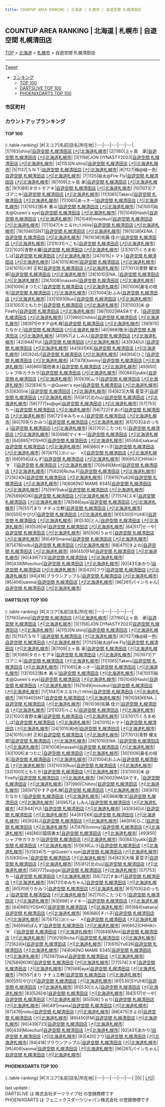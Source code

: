 ```yaml
---
title: COUNTUP AREA RANKING | 北海道 | 札幌市 | 自遊空間 札幌清田店
---
```

## COUNTUP AREA RANKING | 北海道 | 札幌市 | 自遊空間 札幌清田店

[TOP](/darts/rank/) > [北海道](/darts/rank/北海道/) > [札幌市](/darts/rank/北海道/札幌市/) > 自遊空間 札幌清田店

___

<a href="https://twitter.com/share?ref_src=twsrc%5Etfw" data-text="COUNTUP AREA RANKING | 北海道札幌市自遊空間 札幌清田店" class="twitter-share-button" data-hashtags="DARTSLIVE,PHOENIXDARTS,darts,ダーツ" data-show-count="false">Tweet</a>

* [ランキング](#カウントアップランキング)
    * [TOP 100](#top-100)
    * [DARTSLIVE TOP 100](#dartslive-top-100)
    * [PHOENIXDARTS TOP 100](#phoenixdarts-top-100)

### 市区町村

<ul>

</ul>

### カウントアップランキング

#### TOP 100



{:.table-ranking}
|#|スコア|名前|店名|所在地|
|---|---|---|---|---|
|1|1163|<span class="rank-name-dl">shinji</span>|<a href="/darts/rank/shops/4f6c1ddf5996f5df25d56fb0e5c39bac.html">自遊空間 札幌清田店</a> <a href="https://search.dartslive.com/jp/shop/4f6c1ddf5996f5df25d56fb0e5c39bac">[↗]</a>|<a href="/darts/rank/北海道/札幌市">北海道札幌市</a>|
|2|1160|<span class="rank-name-dl">上ヶ島　承</span>|<a href="/darts/rank/shops/4f6c1ddf5996f5df25d56fb0e5c39bac.html">自遊空間 札幌清田店</a> <a href="https://search.dartslive.com/jp/shop/4f6c1ddf5996f5df25d56fb0e5c39bac">[↗]</a>|<a href="/darts/rank/北海道/札幌市">北海道札幌市</a>|
|3|1156|<span class="rank-name-dl">JON DYNASTY2023</span>|<a href="/darts/rank/shops/4f6c1ddf5996f5df25d56fb0e5c39bac.html">自遊空間 札幌清田店</a> <a href="https://search.dartslive.com/jp/shop/4f6c1ddf5996f5df25d56fb0e5c39bac">[↗]</a>|<a href="/darts/rank/北海道/札幌市">北海道札幌市</a>|
|4|1153|<span class="rank-name-dl">N.shinji</span>|<a href="/darts/rank/shops/4f6c1ddf5996f5df25d56fb0e5c39bac.html">自遊空間 札幌清田店</a> <a href="https://search.dartslive.com/jp/shop/4f6c1ddf5996f5df25d56fb0e5c39bac">[↗]</a>|<a href="/darts/rank/北海道/札幌市">北海道札幌市</a>|
|5|1137|<span class="rank-name-dl">ＳＮＴ</span>|<a href="/darts/rank/shops/4f6c1ddf5996f5df25d56fb0e5c39bac.html">自遊空間 札幌清田店</a> <a href="https://search.dartslive.com/jp/shop/4f6c1ddf5996f5df25d56fb0e5c39bac">[↗]</a>|<a href="/darts/rank/北海道/札幌市">北海道札幌市</a>|
|6|1127|<span class="rank-name-dl">梅@緑一色</span>|<a href="/darts/rank/shops/4f6c1ddf5996f5df25d56fb0e5c39bac.html">自遊空間 札幌清田店</a> <a href="https://search.dartslive.com/jp/shop/4f6c1ddf5996f5df25d56fb0e5c39bac">[↗]</a>|<a href="/darts/rank/北海道/札幌市">北海道札幌市</a>|
|7|1125|<span class="rank-name-dl">裕太@Fire Fly</span>|<a href="/darts/rank/shops/4f6c1ddf5996f5df25d56fb0e5c39bac.html">自遊空間 札幌清田店</a> <a href="https://search.dartslive.com/jp/shop/4f6c1ddf5996f5df25d56fb0e5c39bac">[↗]</a>|<a href="/darts/rank/北海道/札幌市">北海道札幌市</a>|
|8|1109|<span class="rank-name-dl">上ヶ島 承</span>|<a href="/darts/rank/shops/4f6c1ddf5996f5df25d56fb0e5c39bac.html">自遊空間 札幌清田店</a> <a href="https://search.dartslive.com/jp/shop/4f6c1ddf5996f5df25d56fb0e5c39bac">[↗]</a>|<a href="/darts/rank/北海道/札幌市">北海道札幌市</a>|
|9|1089|<span class="rank-name-dl">タガトモアキ</span>|<a href="/darts/rank/shops/4f6c1ddf5996f5df25d56fb0e5c39bac.html">自遊空間 札幌清田店</a> <a href="https://search.dartslive.com/jp/shop/4f6c1ddf5996f5df25d56fb0e5c39bac">[↗]</a>|<a href="/darts/rank/北海道/札幌市">北海道札幌市</a>|
|10|1073|<span class="rank-name-dl">アゴアニキ</span>|<a href="/darts/rank/shops/4f6c1ddf5996f5df25d56fb0e5c39bac.html">自遊空間 札幌清田店</a> <a href="https://search.dartslive.com/jp/shop/4f6c1ddf5996f5df25d56fb0e5c39bac">[↗]</a>|<a href="/darts/rank/北海道/札幌市">北海道札幌市</a>|
|11|1065|<span class="rank-name-dl">Takeru</span>|<a href="/darts/rank/shops/4f6c1ddf5996f5df25d56fb0e5c39bac.html">自遊空間 札幌清田店</a> <a href="https://search.dartslive.com/jp/shop/4f6c1ddf5996f5df25d56fb0e5c39bac">[↗]</a>|<a href="/darts/rank/北海道/札幌市">北海道札幌市</a>|
|11|1065|<span class="rank-name-dl">あっきー</span>|<a href="/darts/rank/shops/4f6c1ddf5996f5df25d56fb0e5c39bac.html">自遊空間 札幌清田店</a> <a href="https://search.dartslive.com/jp/shop/4f6c1ddf5996f5df25d56fb0e5c39bac">[↗]</a>|<a href="/darts/rank/北海道/札幌市">北海道札幌市</a>|
|13|1052|<span class="rank-name-dl">鈴木 勇斗</span>|<a href="/darts/rank/shops/4f6c1ddf5996f5df25d56fb0e5c39bac.html">自遊空間 札幌清田店</a> <a href="https://search.dartslive.com/jp/shop/4f6c1ddf5996f5df25d56fb0e5c39bac">[↗]</a>|<a href="/darts/rank/北海道/札幌市">北海道札幌市</a>|
|14|1051|<span class="rank-name-dl">裕太@Queen&#x27;s eye</span>|<a href="/darts/rank/shops/4f6c1ddf5996f5df25d56fb0e5c39bac.html">自遊空間 札幌清田店</a> <a href="https://search.dartslive.com/jp/shop/4f6c1ddf5996f5df25d56fb0e5c39bac">[↗]</a>|<a href="/darts/rank/北海道/札幌市">北海道札幌市</a>|
|15|1049|<span class="rank-name-dl">Hashi</span>|<a href="/darts/rank/shops/4f6c1ddf5996f5df25d56fb0e5c39bac.html">自遊空間 札幌清田店</a> <a href="https://search.dartslive.com/jp/shop/4f6c1ddf5996f5df25d56fb0e5c39bac">[↗]</a>|<a href="/darts/rank/北海道/札幌市">北海道札幌市</a>|
|15|1049|<span class="rank-name-dl">mosokuri</span>|<a href="/darts/rank/shops/4f6c1ddf5996f5df25d56fb0e5c39bac.html">自遊空間 札幌清田店</a> <a href="https://search.dartslive.com/jp/shop/4f6c1ddf5996f5df25d56fb0e5c39bac">[↗]</a>|<a href="/darts/rank/北海道/札幌市">北海道札幌市</a>|
|17|1047|<span class="rank-name-dl">キエるﾏｷｭｳ.HiVe</span>|<a href="/darts/rank/shops/4f6c1ddf5996f5df25d56fb0e5c39bac.html">自遊空間 札幌清田店</a> <a href="https://search.dartslive.com/jp/shop/4f6c1ddf5996f5df25d56fb0e5c39bac">[↗]</a>|<a href="/darts/rank/北海道/札幌市">北海道札幌市</a>|
|18|1040|<span class="rank-name-dl">SNT</span>|<a href="/darts/rank/shops/4f6c1ddf5996f5df25d56fb0e5c39bac.html">自遊空間 札幌清田店</a> <a href="https://search.dartslive.com/jp/shop/4f6c1ddf5996f5df25d56fb0e5c39bac">[↗]</a>|<a href="/darts/rank/北海道/札幌市">北海道札幌市</a>|
|19|1038|<span class="rank-name-dl">KENA..</span>|<a href="/darts/rank/shops/4f6c1ddf5996f5df25d56fb0e5c39bac.html">自遊空間 札幌清田店</a> <a href="https://search.dartslive.com/jp/shop/4f6c1ddf5996f5df25d56fb0e5c39bac">[↗]</a>|<a href="/darts/rank/北海道/札幌市">北海道札幌市</a>|
|19|1038|<span class="rank-name-dl">佐藤 佳介</span>|<a href="/darts/rank/shops/4f6c1ddf5996f5df25d56fb0e5c39bac.html">自遊空間 札幌清田店</a> <a href="https://search.dartslive.com/jp/shop/4f6c1ddf5996f5df25d56fb0e5c39bac">[↗]</a>|<a href="/darts/rank/北海道/札幌市">北海道札幌市</a>|
|21|1031|<span class="rank-name-dl">べこも</span>|<a href="/darts/rank/shops/4f6c1ddf5996f5df25d56fb0e5c39bac.html">自遊空間 札幌清田店</a> <a href="https://search.dartslive.com/jp/shop/4f6c1ddf5996f5df25d56fb0e5c39bac">[↗]</a>|<a href="/darts/rank/北海道/札幌市">北海道札幌市</a>|
|22|1020|<span class="rank-name-dl">青野太羅</span>|<a href="/darts/rank/shops/4f6c1ddf5996f5df25d56fb0e5c39bac.html">自遊空間 札幌清田店</a> <a href="https://search.dartslive.com/jp/shop/4f6c1ddf5996f5df25d56fb0e5c39bac">[↗]</a>|<a href="/darts/rank/北海道/札幌市">北海道札幌市</a>|
|23|1017|<span class="rank-name-dl">くろまめしば</span>|<a href="/darts/rank/shops/4f6c1ddf5996f5df25d56fb0e5c39bac.html">自遊空間 札幌清田店</a> <a href="https://search.dartslive.com/jp/shop/4f6c1ddf5996f5df25d56fb0e5c39bac">[↗]</a>|<a href="/darts/rank/北海道/札幌市">北海道札幌市</a>|
|24|1015|<span class="rank-name-dl">トマト</span>|<a href="/darts/rank/shops/4f6c1ddf5996f5df25d56fb0e5c39bac.html">自遊空間 札幌清田店</a> <a href="https://search.dartslive.com/jp/shop/4f6c1ddf5996f5df25d56fb0e5c39bac">[↗]</a>|<a href="/darts/rank/北海道/札幌市">北海道札幌市</a>|
|24|1015|<span class="rank-name-dl">和也</span>|<a href="/darts/rank/shops/4f6c1ddf5996f5df25d56fb0e5c39bac.html">自遊空間 札幌清田店</a> <a href="https://search.dartslive.com/jp/shop/4f6c1ddf5996f5df25d56fb0e5c39bac">[↗]</a>|<a href="/darts/rank/北海道/札幌市">北海道札幌市</a>|
|24|1015|<span class="rank-name-dl">川村 正和</span>|<a href="/darts/rank/shops/4f6c1ddf5996f5df25d56fb0e5c39bac.html">自遊空間 札幌清田店</a> <a href="https://search.dartslive.com/jp/shop/4f6c1ddf5996f5df25d56fb0e5c39bac">[↗]</a>|<a href="/darts/rank/北海道/札幌市">北海道札幌市</a>|
|27|1013|<span class="rank-name-dl">青野 耀太郎</span>|<a href="/darts/rank/shops/4f6c1ddf5996f5df25d56fb0e5c39bac.html">自遊空間 札幌清田店</a> <a href="https://search.dartslive.com/jp/shop/4f6c1ddf5996f5df25d56fb0e5c39bac">[↗]</a>|<a href="/darts/rank/北海道/札幌市">北海道札幌市</a>|
|28|1010|<span class="rank-name-dl">ENA..</span>|<a href="/darts/rank/shops/4f6c1ddf5996f5df25d56fb0e5c39bac.html">自遊空間 札幌清田店</a> <a href="https://search.dartslive.com/jp/shop/4f6c1ddf5996f5df25d56fb0e5c39bac">[↗]</a>|<a href="/darts/rank/北海道/札幌市">北海道札幌市</a>|
|29|1008|<span class="rank-name-dl">masashi</span>|<a href="/darts/rank/shops/4f6c1ddf5996f5df25d56fb0e5c39bac.html">自遊空間 札幌清田店</a> <a href="https://search.dartslive.com/jp/shop/4f6c1ddf5996f5df25d56fb0e5c39bac">[↗]</a>|<a href="/darts/rank/北海道/札幌市">北海道札幌市</a>|
|30|1006|<span class="rank-name-dl">まつたに</span>|<a href="/darts/rank/shops/4f6c1ddf5996f5df25d56fb0e5c39bac.html">自遊空間 札幌清田店</a> <a href="https://search.dartslive.com/jp/shop/4f6c1ddf5996f5df25d56fb0e5c39bac">[↗]</a>|<a href="/darts/rank/北海道/札幌市">北海道札幌市</a>|
|30|1006|<span class="rank-name-dl">鼻毛の枝毛</span>|<a href="/darts/rank/shops/4f6c1ddf5996f5df25d56fb0e5c39bac.html">自遊空間 札幌清田店</a> <a href="https://search.dartslive.com/jp/shop/4f6c1ddf5996f5df25d56fb0e5c39bac">[↗]</a>|<a href="/darts/rank/北海道/札幌市">北海道札幌市</a>|
|32|1004|<span class="rank-name-dl">おふみ</span>|<a href="/darts/rank/shops/4f6c1ddf5996f5df25d56fb0e5c39bac.html">自遊空間 札幌清田店</a> <a href="https://search.dartslive.com/jp/shop/4f6c1ddf5996f5df25d56fb0e5c39bac">[↗]</a>|<a href="/darts/rank/北海道/札幌市">北海道札幌市</a>|
|33|1003|<span class="rank-name-dl">Rusi</span>|<a href="/darts/rank/shops/4f6c1ddf5996f5df25d56fb0e5c39bac.html">自遊空間 札幌清田店</a> <a href="https://search.dartslive.com/jp/shop/4f6c1ddf5996f5df25d56fb0e5c39bac">[↗]</a>|<a href="/darts/rank/北海道/札幌市">北海道札幌市</a>|
|33|1003|<span class="rank-name-dl">ともたか</span>|<a href="/darts/rank/shops/4f6c1ddf5996f5df25d56fb0e5c39bac.html">自遊空間 札幌清田店</a> <a href="https://search.dartslive.com/jp/shop/4f6c1ddf5996f5df25d56fb0e5c39bac">[↗]</a>|<a href="/darts/rank/北海道/札幌市">北海道札幌市</a>|
|33|1003|<span class="rank-name-dl">米 @ Firefly</span>|<a href="/darts/rank/shops/4f6c1ddf5996f5df25d56fb0e5c39bac.html">自遊空間 札幌清田店</a> <a href="https://search.dartslive.com/jp/shop/4f6c1ddf5996f5df25d56fb0e5c39bac">[↗]</a>|<a href="/darts/rank/北海道/札幌市">北海道札幌市</a>|
|36|1002|<span class="rank-name-dl">MASAです。</span>|<a href="/darts/rank/shops/4f6c1ddf5996f5df25d56fb0e5c39bac.html">自遊空間 札幌清田店</a> <a href="https://search.dartslive.com/jp/shop/4f6c1ddf5996f5df25d56fb0e5c39bac">[↗]</a>|<a href="/darts/rank/北海道/札幌市">北海道札幌市</a>|
|37|990|<span class="rank-name-dl">Chihiro</span>|<a href="/darts/rank/shops/4f6c1ddf5996f5df25d56fb0e5c39bac.html">自遊空間 札幌清田店</a> <a href="https://search.dartslive.com/jp/shop/4f6c1ddf5996f5df25d56fb0e5c39bac">[↗]</a>|<a href="/darts/rank/北海道/札幌市">北海道札幌市</a>|
|38|971|<span class="rank-name-dl">やすＰ@札幌</span>|<a href="/darts/rank/shops/4f6c1ddf5996f5df25d56fb0e5c39bac.html">自遊空間 札幌清田店</a> <a href="https://search.dartslive.com/jp/shop/4f6c1ddf5996f5df25d56fb0e5c39bac">[↗]</a>|<a href="/darts/rank/北海道/札幌市">北海道札幌市</a>|
|39|970|<span class="rank-name-dl">たなかと</span>|<a href="/darts/rank/shops/4f6c1ddf5996f5df25d56fb0e5c39bac.html">自遊空間 札幌清田店</a> <a href="https://search.dartslive.com/jp/shop/4f6c1ddf5996f5df25d56fb0e5c39bac">[↗]</a>|<a href="/darts/rank/北海道/札幌市">北海道札幌市</a>|
|40|968|<span class="rank-name-dl">敬汰</span>|<a href="/darts/rank/shops/4f6c1ddf5996f5df25d56fb0e5c39bac.html">自遊空間 札幌清田店</a> <a href="https://search.dartslive.com/jp/shop/4f6c1ddf5996f5df25d56fb0e5c39bac">[↗]</a>|<a href="/darts/rank/北海道/札幌市">北海道札幌市</a>|
|41|957|<span class="rank-name-dl">よしみん</span>|<a href="/darts/rank/shops/4f6c1ddf5996f5df25d56fb0e5c39bac.html">自遊空間 札幌清田店</a> <a href="https://search.dartslive.com/jp/shop/4f6c1ddf5996f5df25d56fb0e5c39bac">[↗]</a>|<a href="/darts/rank/北海道/札幌市">北海道札幌市</a>|
|42|944|<span class="rank-name-dl">YUI.</span>|<a href="/darts/rank/shops/4f6c1ddf5996f5df25d56fb0e5c39bac.html">自遊空間 札幌清田店</a> <a href="https://search.dartslive.com/jp/shop/4f6c1ddf5996f5df25d56fb0e5c39bac">[↗]</a>|<a href="/darts/rank/北海道/札幌市">北海道札幌市</a>|
|43|934|<span class="rank-name-dl">UI.</span>|<a href="/darts/rank/shops/4f6c1ddf5996f5df25d56fb0e5c39bac.html">自遊空間 札幌清田店</a> <a href="https://search.dartslive.com/jp/shop/4f6c1ddf5996f5df25d56fb0e5c39bac">[↗]</a>|<a href="/darts/rank/北海道/札幌市">北海道札幌市</a>|
|44|931|<span class="rank-name-dl">KK</span>|<a href="/darts/rank/shops/4f6c1ddf5996f5df25d56fb0e5c39bac.html">自遊空間 札幌清田店</a> <a href="https://search.dartslive.com/jp/shop/4f6c1ddf5996f5df25d56fb0e5c39bac">[↗]</a>|<a href="/darts/rank/北海道/札幌市">北海道札幌市</a>|
|45|924|<span class="rank-name-dl">J</span>|<a href="/darts/rank/shops/4f6c1ddf5996f5df25d56fb0e5c39bac.html">自遊空間 札幌清田店</a> <a href="https://search.dartslive.com/jp/shop/4f6c1ddf5996f5df25d56fb0e5c39bac">[↗]</a>|<a href="/darts/rank/北海道/札幌市">北海道札幌市</a>|
|46|914|<span class="rank-name-dl">ひこ</span>|<a href="/darts/rank/shops/4f6c1ddf5996f5df25d56fb0e5c39bac.html">自遊空間 札幌清田店</a> <a href="https://search.dartslive.com/jp/shop/4f6c1ddf5996f5df25d56fb0e5c39bac">[↗]</a>|<a href="/darts/rank/北海道/札幌市">北海道札幌市</a>|
|47|878|<span class="rank-name-dl">tommy</span>|<a href="/darts/rank/shops/4f6c1ddf5996f5df25d56fb0e5c39bac.html">自遊空間 札幌清田店</a> <a href="https://search.dartslive.com/jp/shop/4f6c1ddf5996f5df25d56fb0e5c39bac">[↗]</a>|<a href="/darts/rank/北海道/札幌市">北海道札幌市</a>|
|48|860|<span class="rank-name-dl">猿田勇太</span>|<a href="/darts/rank/shops/4f6c1ddf5996f5df25d56fb0e5c39bac.html">自遊空間 札幌清田店</a> <a href="https://search.dartslive.com/jp/shop/4f6c1ddf5996f5df25d56fb0e5c39bac">[↗]</a>|<a href="/darts/rank/北海道/札幌市">北海道札幌市</a>|
|49|850|<span class="rank-name-dl">シャブ中カラカラ</span>|<a href="/darts/rank/shops/4f6c1ddf5996f5df25d56fb0e5c39bac.html">自遊空間 札幌清田店</a> <a href="https://search.dartslive.com/jp/shop/4f6c1ddf5996f5df25d56fb0e5c39bac">[↗]</a>|<a href="/darts/rank/北海道/札幌市">北海道札幌市</a>|
|50|843|<span class="rank-name-dl">yukki</span>|<a href="/darts/rank/shops/4f6c1ddf5996f5df25d56fb0e5c39bac.html">自遊空間 札幌清田店</a> <a href="https://search.dartslive.com/jp/shop/4f6c1ddf5996f5df25d56fb0e5c39bac">[↗]</a>|<a href="/darts/rank/北海道/札幌市">北海道札幌市</a>|
|51|839|<span class="rank-name-dl">ムラ</span>|<a href="/darts/rank/shops/4f6c1ddf5996f5df25d56fb0e5c39bac.html">自遊空間 札幌清田店</a> <a href="https://search.dartslive.com/jp/shop/4f6c1ddf5996f5df25d56fb0e5c39bac">[↗]</a>|<a href="/darts/rank/北海道/札幌市">北海道札幌市</a>|
|52|834|<span class="rank-name-dl">ちー@Queen&#x27;s eye</span>|<a href="/darts/rank/shops/4f6c1ddf5996f5df25d56fb0e5c39bac.html">自遊空間 札幌清田店</a> <a href="https://search.dartslive.com/jp/shop/4f6c1ddf5996f5df25d56fb0e5c39bac">[↗]</a>|<a href="/darts/rank/北海道/札幌市">北海道札幌市</a>|
|53|830|<span class="rank-name-dl">rie.</span>|<a href="/darts/rank/shops/4f6c1ddf5996f5df25d56fb0e5c39bac.html">自遊空間 札幌清田店</a> <a href="https://search.dartslive.com/jp/shop/4f6c1ddf5996f5df25d56fb0e5c39bac">[↗]</a>|<a href="/darts/rank/北海道/札幌市">北海道札幌市</a>|
|54|823|<span class="rank-name-dl">大場 夏菜子</span>|<a href="/darts/rank/shops/4f6c1ddf5996f5df25d56fb0e5c39bac.html">自遊空間 札幌清田店</a> <a href="https://search.dartslive.com/jp/shop/4f6c1ddf5996f5df25d56fb0e5c39bac">[↗]</a>|<a href="/darts/rank/北海道/札幌市">北海道札幌市</a>|
|55|812|<span class="rank-name-dl">北の山</span>|<a href="/darts/rank/shops/4f6c1ddf5996f5df25d56fb0e5c39bac.html">自遊空間 札幌清田店</a> <a href="https://search.dartslive.com/jp/shop/4f6c1ddf5996f5df25d56fb0e5c39bac">[↗]</a>|<a href="/darts/rank/北海道/札幌市">北海道札幌市</a>|
|56|777|<span class="rank-name-dl">su@ge</span>|<a href="/darts/rank/shops/4f6c1ddf5996f5df25d56fb0e5c39bac.html">自遊空間 札幌清田店</a> <a href="https://search.dartslive.com/jp/shop/4f6c1ddf5996f5df25d56fb0e5c39bac">[↗]</a>|<a href="/darts/rank/北海道/札幌市">北海道札幌市</a>|
|57|753|<span class="rank-name-dl">ちー</span>|<a href="/darts/rank/shops/4f6c1ddf5996f5df25d56fb0e5c39bac.html">自遊空間 札幌清田店</a> <a href="https://search.dartslive.com/jp/shop/4f6c1ddf5996f5df25d56fb0e5c39bac">[↗]</a>|<a href="/darts/rank/北海道/札幌市">北海道札幌市</a>|
|58|722|<span class="rank-name-dl">すあげ</span>|<a href="/darts/rank/shops/4f6c1ddf5996f5df25d56fb0e5c39bac.html">自遊空間 札幌清田店</a> <a href="https://search.dartslive.com/jp/shop/4f6c1ddf5996f5df25d56fb0e5c39bac">[↗]</a>|<a href="/darts/rank/北海道/札幌市">北海道札幌市</a>|
|59|721|<span class="rank-name-dl">ゆみちゃん</span>|<a href="/darts/rank/shops/4f6c1ddf5996f5df25d56fb0e5c39bac.html">自遊空間 札幌清田店</a> <a href="https://search.dartslive.com/jp/shop/4f6c1ddf5996f5df25d56fb0e5c39bac">[↗]</a>|<a href="/darts/rank/北海道/札幌市">北海道札幌市</a>|
|60|709|<span class="rank-name-dl">りかみつ</span>|<a href="/darts/rank/shops/4f6c1ddf5996f5df25d56fb0e5c39bac.html">自遊空間 札幌清田店</a> <a href="https://search.dartslive.com/jp/shop/4f6c1ddf5996f5df25d56fb0e5c39bac">[↗]</a>|<a href="/darts/rank/北海道/札幌市">北海道札幌市</a>|
|61|703|<span class="rank-name-dl">ほのっちょ</span>|<a href="/darts/rank/shops/4f6c1ddf5996f5df25d56fb0e5c39bac.html">自遊空間 札幌清田店</a> <a href="https://search.dartslive.com/jp/shop/4f6c1ddf5996f5df25d56fb0e5c39bac">[↗]</a>|<a href="/darts/rank/北海道/札幌市">北海道札幌市</a>|
|62|702|<span class="rank-name-dl">こたつむり</span>|<a href="/darts/rank/shops/4f6c1ddf5996f5df25d56fb0e5c39bac.html">自遊空間 札幌清田店</a> <a href="https://search.dartslive.com/jp/shop/4f6c1ddf5996f5df25d56fb0e5c39bac">[↗]</a>|<a href="/darts/rank/北海道/札幌市">北海道札幌市</a>|
|63|698|<span class="rank-name-dl">マイキー</span>|<a href="/darts/rank/shops/4f6c1ddf5996f5df25d56fb0e5c39bac.html">自遊空間 札幌清田店</a> <a href="https://search.dartslive.com/jp/shop/4f6c1ddf5996f5df25d56fb0e5c39bac">[↗]</a>|<a href="/darts/rank/北海道/札幌市">北海道札幌市</a>|
|64|685|<span class="rank-name-dl">YOSHIO</span>|<a href="/darts/rank/shops/4f6c1ddf5996f5df25d56fb0e5c39bac.html">自遊空間 札幌清田店</a> <a href="https://search.dartslive.com/jp/shop/4f6c1ddf5996f5df25d56fb0e5c39bac">[↗]</a>|<a href="/darts/rank/北海道/札幌市">北海道札幌市</a>|
|65|684|<span class="rank-name-dl">sakana</span>|<a href="/darts/rank/shops/4f6c1ddf5996f5df25d56fb0e5c39bac.html">自遊空間 札幌清田店</a> <a href="https://search.dartslive.com/jp/shop/4f6c1ddf5996f5df25d56fb0e5c39bac">[↗]</a>|<a href="/darts/rank/北海道/札幌市">北海道札幌市</a>|
|66|680|<span class="rank-name-dl">チハ子</span>|<a href="/darts/rank/shops/4f6c1ddf5996f5df25d56fb0e5c39bac.html">自遊空間 札幌清田店</a> <a href="https://search.dartslive.com/jp/shop/4f6c1ddf5996f5df25d56fb0e5c39bac">[↗]</a>|<a href="/darts/rank/北海道/札幌市">北海道札幌市</a>|
|67|675|<span class="rank-name-dl">ｺｺﾀﾝ(･ω･｀*)</span>|<a href="/darts/rank/shops/4f6c1ddf5996f5df25d56fb0e5c39bac.html">自遊空間 札幌清田店</a> <a href="https://search.dartslive.com/jp/shop/4f6c1ddf5996f5df25d56fb0e5c39bac">[↗]</a>|<a href="/darts/rank/北海道/札幌市">北海道札幌市</a>|
|68|656|<span class="rank-name-dl">ぽんず</span>|<a href="/darts/rank/shops/4f6c1ddf5996f5df25d56fb0e5c39bac.html">自遊空間 札幌清田店</a> <a href="https://search.dartslive.com/jp/shop/4f6c1ddf5996f5df25d56fb0e5c39bac">[↗]</a>|<a href="/darts/rank/北海道/札幌市">北海道札幌市</a>|
|69|652|<span class="rank-name-dl">CHIHA(=´∀｀)</span>|<a href="/darts/rank/shops/4f6c1ddf5996f5df25d56fb0e5c39bac.html">自遊空間 札幌清田店</a> <a href="https://search.dartslive.com/jp/shop/4f6c1ddf5996f5df25d56fb0e5c39bac">[↗]</a>|<a href="/darts/rank/北海道/札幌市">北海道札幌市</a>|
|70|649|<span class="rank-name-dl">Mint</span>|<a href="/darts/rank/shops/4f6c1ddf5996f5df25d56fb0e5c39bac.html">自遊空間 札幌清田店</a> <a href="https://search.dartslive.com/jp/shop/4f6c1ddf5996f5df25d56fb0e5c39bac">[↗]</a>|<a href="/darts/rank/北海道/札幌市">北海道札幌市</a>|
|71|629|<span class="rank-name-dl">Richa.F</span>|<a href="/darts/rank/shops/4f6c1ddf5996f5df25d56fb0e5c39bac.html">自遊空間 札幌清田店</a> <a href="https://search.dartslive.com/jp/shop/4f6c1ddf5996f5df25d56fb0e5c39bac">[↗]</a>|<a href="/darts/rank/北海道/札幌市">北海道札幌市</a>|
|72|624|<span class="rank-name-dl">k</span>|<a href="/darts/rank/shops/4f6c1ddf5996f5df25d56fb0e5c39bac.html">自遊空間 札幌清田店</a> <a href="https://search.dartslive.com/jp/shop/4f6c1ddf5996f5df25d56fb0e5c39bac">[↗]</a>|<a href="/darts/rank/北海道/札幌市">北海道札幌市</a>|
|73|615|<span class="rank-name-dl">Yu626</span>|<a href="/darts/rank/shops/4f6c1ddf5996f5df25d56fb0e5c39bac.html">自遊空間 札幌清田店</a> <a href="https://search.dartslive.com/jp/shop/4f6c1ddf5996f5df25d56fb0e5c39bac">[↗]</a>|<a href="/darts/rank/北海道/札幌市">北海道札幌市</a>|
|74|606|<span class="rank-name-dl">NO MAME 8345</span>|<a href="/darts/rank/shops/4f6c1ddf5996f5df25d56fb0e5c39bac.html">自遊空間 札幌清田店</a> <a href="https://search.dartslive.com/jp/shop/4f6c1ddf5996f5df25d56fb0e5c39bac">[↗]</a>|<a href="/darts/rank/北海道/札幌市">北海道札幌市</a>|
|75|597|<span class="rank-name-dl">taka</span>|<a href="/darts/rank/shops/4f6c1ddf5996f5df25d56fb0e5c39bac.html">自遊空間 札幌清田店</a> <a href="https://search.dartslive.com/jp/shop/4f6c1ddf5996f5df25d56fb0e5c39bac">[↗]</a>|<a href="/darts/rank/北海道/札幌市">北海道札幌市</a>|
|76|589|<span class="rank-name-dl">KOKI</span>|<a href="/darts/rank/shops/4f6c1ddf5996f5df25d56fb0e5c39bac.html">自遊空間 札幌清田店</a> <a href="https://search.dartslive.com/jp/shop/4f6c1ddf5996f5df25d56fb0e5c39bac">[↗]</a>|<a href="/darts/rank/北海道/札幌市">北海道札幌市</a>|
|77|574|<span class="rank-name-dl">スギ</span>|<a href="/darts/rank/shops/4f6c1ddf5996f5df25d56fb0e5c39bac.html">自遊空間 札幌清田店</a> <a href="https://search.dartslive.com/jp/shop/4f6c1ddf5996f5df25d56fb0e5c39bac">[↗]</a>|<a href="/darts/rank/北海道/札幌市">北海道札幌市</a>|
|78|568|<span class="rank-name-dl">aya</span>|<a href="/darts/rank/shops/4f6c1ddf5996f5df25d56fb0e5c39bac.html">自遊空間 札幌清田店</a> <a href="https://search.dartslive.com/jp/shop/4f6c1ddf5996f5df25d56fb0e5c39bac">[↗]</a>|<a href="/darts/rank/北海道/札幌市">北海道札幌市</a>|
|79|557|<span class="rank-name-dl">まり ナチュ立教</span>|<a href="/darts/rank/shops/4f6c1ddf5996f5df25d56fb0e5c39bac.html">自遊空間 札幌清田店</a> <a href="https://search.dartslive.com/jp/shop/4f6c1ddf5996f5df25d56fb0e5c39bac">[↗]</a>|<a href="/darts/rank/北海道/札幌市">北海道札幌市</a>|
|80|555|<span class="rank-name-dl">やぴぴ</span>|<a href="/darts/rank/shops/4f6c1ddf5996f5df25d56fb0e5c39bac.html">自遊空間 札幌清田店</a> <a href="https://search.dartslive.com/jp/shop/4f6c1ddf5996f5df25d56fb0e5c39bac">[↗]</a>|<a href="/darts/rank/北海道/札幌市">北海道札幌市</a>|
|81|530|<span class="rank-name-dl">SYUHEI</span>|<a href="/darts/rank/shops/4f6c1ddf5996f5df25d56fb0e5c39bac.html">自遊空間 札幌清田店</a> <a href="https://search.dartslive.com/jp/shop/4f6c1ddf5996f5df25d56fb0e5c39bac">[↗]</a>|<a href="/darts/rank/北海道/札幌市">北海道札幌市</a>|
|81|530|<span class="rank-name-dl">とん</span>|<a href="/darts/rank/shops/4f6c1ddf5996f5df25d56fb0e5c39bac.html">自遊空間 札幌清田店</a> <a href="https://search.dartslive.com/jp/shop/4f6c1ddf5996f5df25d56fb0e5c39bac">[↗]</a>|<a href="/darts/rank/北海道/札幌市">北海道札幌市</a>|
|83|526|<span class="rank-name-dl">ゆ</span>|<a href="/darts/rank/shops/4f6c1ddf5996f5df25d56fb0e5c39bac.html">自遊空間 札幌清田店</a> <a href="https://search.dartslive.com/jp/shop/4f6c1ddf5996f5df25d56fb0e5c39bac">[↗]</a>|<a href="/darts/rank/北海道/札幌市">北海道札幌市</a>|
|84|517|<span class="rank-name-dl">せーや</span>|<a href="/darts/rank/shops/4f6c1ddf5996f5df25d56fb0e5c39bac.html">自遊空間 札幌清田店</a> <a href="https://search.dartslive.com/jp/shop/4f6c1ddf5996f5df25d56fb0e5c39bac">[↗]</a>|<a href="/darts/rank/北海道/札幌市">北海道札幌市</a>|
|85|506|<span class="rank-name-dl">うぉり</span>|<a href="/darts/rank/shops/4f6c1ddf5996f5df25d56fb0e5c39bac.html">自遊空間 札幌清田店</a> <a href="https://search.dartslive.com/jp/shop/4f6c1ddf5996f5df25d56fb0e5c39bac">[↗]</a>|<a href="/darts/rank/北海道/札幌市">北海道札幌市</a>|
|86|491|<span class="rank-name-dl">mama</span>|<a href="/darts/rank/shops/4f6c1ddf5996f5df25d56fb0e5c39bac.html">自遊空間 札幌清田店</a> <a href="https://search.dartslive.com/jp/shop/4f6c1ddf5996f5df25d56fb0e5c39bac">[↗]</a>|<a href="/darts/rank/北海道/札幌市">北海道札幌市</a>|
|87|478|<span class="rank-name-dl">nobu</span>|<a href="/darts/rank/shops/4f6c1ddf5996f5df25d56fb0e5c39bac.html">自遊空間 札幌清田店</a> <a href="https://search.dartslive.com/jp/shop/4f6c1ddf5996f5df25d56fb0e5c39bac">[↗]</a>|<a href="/darts/rank/北海道/札幌市">北海道札幌市</a>|
|88|475|<span class="rank-name-dl">きよの</span>|<a href="/darts/rank/shops/4f6c1ddf5996f5df25d56fb0e5c39bac.html">自遊空間 札幌清田店</a> <a href="https://search.dartslive.com/jp/shop/4f6c1ddf5996f5df25d56fb0e5c39bac">[↗]</a>|<a href="/darts/rank/北海道/札幌市">北海道札幌市</a>|
|89|450|<span class="rank-name-dl">FM</span>|<a href="/darts/rank/shops/4f6c1ddf5996f5df25d56fb0e5c39bac.html">自遊空間 札幌清田店</a> <a href="https://search.dartslive.com/jp/shop/4f6c1ddf5996f5df25d56fb0e5c39bac">[↗]</a>|<a href="/darts/rank/北海道/札幌市">北海道札幌市</a>|
|90|439|<span class="rank-name-dl">723</span>|<a href="/darts/rank/shops/4f6c1ddf5996f5df25d56fb0e5c39bac.html">自遊空間 札幌清田店</a> <a href="https://search.dartslive.com/jp/shop/4f6c1ddf5996f5df25d56fb0e5c39bac">[↗]</a>|<a href="/darts/rank/北海道/札幌市">北海道札幌市</a>|
|90|439|<span class="rank-name-dl">Moechun</span>|<a href="/darts/rank/shops/4f6c1ddf5996f5df25d56fb0e5c39bac.html">自遊空間 札幌清田店</a> <a href="https://search.dartslive.com/jp/shop/4f6c1ddf5996f5df25d56fb0e5c39bac">[↗]</a>|<a href="/darts/rank/北海道/札幌市">北海道札幌市</a>|
|92|431|<span class="rank-name-dl">あかり</span>|<a href="/darts/rank/shops/4f6c1ddf5996f5df25d56fb0e5c39bac.html">自遊空間 札幌清田店</a> <a href="https://search.dartslive.com/jp/shop/4f6c1ddf5996f5df25d56fb0e5c39bac">[↗]</a>|<a href="/darts/rank/北海道/札幌市">北海道札幌市</a>|
|93|420|<span class="rank-name-dl">フウ</span>|<a href="/darts/rank/shops/4f6c1ddf5996f5df25d56fb0e5c39bac.html">自遊空間 札幌清田店</a> <a href="https://search.dartslive.com/jp/shop/4f6c1ddf5996f5df25d56fb0e5c39bac">[↗]</a>|<a href="/darts/rank/北海道/札幌市">北海道札幌市</a>|
|94|418|<span class="rank-name-dl">ブラウンアップル</span>|<a href="/darts/rank/shops/4f6c1ddf5996f5df25d56fb0e5c39bac.html">自遊空間 札幌清田店</a> <a href="https://search.dartslive.com/jp/shop/4f6c1ddf5996f5df25d56fb0e5c39bac">[↗]</a>|<a href="/darts/rank/北海道/札幌市">北海道札幌市</a>|
|95|406|<span class="rank-name-dl">sanma</span>|<a href="/darts/rank/shops/4f6c1ddf5996f5df25d56fb0e5c39bac.html">自遊空間 札幌清田店</a> <a href="https://search.dartslive.com/jp/shop/4f6c1ddf5996f5df25d56fb0e5c39bac">[↗]</a>|<a href="/darts/rank/北海道/札幌市">北海道札幌市</a>|
|96|261|<span class="rank-name-dl">パインちゃん</span>|<a href="/darts/rank/shops/4f6c1ddf5996f5df25d56fb0e5c39bac.html">自遊空間 札幌清田店</a> <a href="https://search.dartslive.com/jp/shop/4f6c1ddf5996f5df25d56fb0e5c39bac">[↗]</a>|<a href="/darts/rank/北海道/札幌市">北海道札幌市</a>|


#### DARTSLIVE TOP 100



{:.table-ranking}
|#|スコア|名前|店名|所在地|
|---|---|---|---|---|
|1|1163|<span class="rank-name-dl">shinji</span>|<a href="/darts/rank/shops/4f6c1ddf5996f5df25d56fb0e5c39bac.html">自遊空間 札幌清田店</a> <a href="https://search.dartslive.com/jp/shop/4f6c1ddf5996f5df25d56fb0e5c39bac">[↗]</a>|<a href="/darts/rank/北海道/札幌市">北海道札幌市</a>|
|2|1160|<span class="rank-name-dl">上ヶ島　承</span>|<a href="/darts/rank/shops/4f6c1ddf5996f5df25d56fb0e5c39bac.html">自遊空間 札幌清田店</a> <a href="https://search.dartslive.com/jp/shop/4f6c1ddf5996f5df25d56fb0e5c39bac">[↗]</a>|<a href="/darts/rank/北海道/札幌市">北海道札幌市</a>|
|3|1156|<span class="rank-name-dl">JON DYNASTY2023</span>|<a href="/darts/rank/shops/4f6c1ddf5996f5df25d56fb0e5c39bac.html">自遊空間 札幌清田店</a> <a href="https://search.dartslive.com/jp/shop/4f6c1ddf5996f5df25d56fb0e5c39bac">[↗]</a>|<a href="/darts/rank/北海道/札幌市">北海道札幌市</a>|
|4|1153|<span class="rank-name-dl">N.shinji</span>|<a href="/darts/rank/shops/4f6c1ddf5996f5df25d56fb0e5c39bac.html">自遊空間 札幌清田店</a> <a href="https://search.dartslive.com/jp/shop/4f6c1ddf5996f5df25d56fb0e5c39bac">[↗]</a>|<a href="/darts/rank/北海道/札幌市">北海道札幌市</a>|
|5|1137|<span class="rank-name-dl">ＳＮＴ</span>|<a href="/darts/rank/shops/4f6c1ddf5996f5df25d56fb0e5c39bac.html">自遊空間 札幌清田店</a> <a href="https://search.dartslive.com/jp/shop/4f6c1ddf5996f5df25d56fb0e5c39bac">[↗]</a>|<a href="/darts/rank/北海道/札幌市">北海道札幌市</a>|
|6|1127|<span class="rank-name-dl">梅@緑一色</span>|<a href="/darts/rank/shops/4f6c1ddf5996f5df25d56fb0e5c39bac.html">自遊空間 札幌清田店</a> <a href="https://search.dartslive.com/jp/shop/4f6c1ddf5996f5df25d56fb0e5c39bac">[↗]</a>|<a href="/darts/rank/北海道/札幌市">北海道札幌市</a>|
|7|1125|<span class="rank-name-dl">裕太@Fire Fly</span>|<a href="/darts/rank/shops/4f6c1ddf5996f5df25d56fb0e5c39bac.html">自遊空間 札幌清田店</a> <a href="https://search.dartslive.com/jp/shop/4f6c1ddf5996f5df25d56fb0e5c39bac">[↗]</a>|<a href="/darts/rank/北海道/札幌市">北海道札幌市</a>|
|8|1109|<span class="rank-name-dl">上ヶ島 承</span>|<a href="/darts/rank/shops/4f6c1ddf5996f5df25d56fb0e5c39bac.html">自遊空間 札幌清田店</a> <a href="https://search.dartslive.com/jp/shop/4f6c1ddf5996f5df25d56fb0e5c39bac">[↗]</a>|<a href="/darts/rank/北海道/札幌市">北海道札幌市</a>|
|9|1089|<span class="rank-name-dl">タガトモアキ</span>|<a href="/darts/rank/shops/4f6c1ddf5996f5df25d56fb0e5c39bac.html">自遊空間 札幌清田店</a> <a href="https://search.dartslive.com/jp/shop/4f6c1ddf5996f5df25d56fb0e5c39bac">[↗]</a>|<a href="/darts/rank/北海道/札幌市">北海道札幌市</a>|
|10|1073|<span class="rank-name-dl">アゴアニキ</span>|<a href="/darts/rank/shops/4f6c1ddf5996f5df25d56fb0e5c39bac.html">自遊空間 札幌清田店</a> <a href="https://search.dartslive.com/jp/shop/4f6c1ddf5996f5df25d56fb0e5c39bac">[↗]</a>|<a href="/darts/rank/北海道/札幌市">北海道札幌市</a>|
|11|1065|<span class="rank-name-dl">Takeru</span>|<a href="/darts/rank/shops/4f6c1ddf5996f5df25d56fb0e5c39bac.html">自遊空間 札幌清田店</a> <a href="https://search.dartslive.com/jp/shop/4f6c1ddf5996f5df25d56fb0e5c39bac">[↗]</a>|<a href="/darts/rank/北海道/札幌市">北海道札幌市</a>|
|11|1065|<span class="rank-name-dl">あっきー</span>|<a href="/darts/rank/shops/4f6c1ddf5996f5df25d56fb0e5c39bac.html">自遊空間 札幌清田店</a> <a href="https://search.dartslive.com/jp/shop/4f6c1ddf5996f5df25d56fb0e5c39bac">[↗]</a>|<a href="/darts/rank/北海道/札幌市">北海道札幌市</a>|
|13|1052|<span class="rank-name-dl">鈴木 勇斗</span>|<a href="/darts/rank/shops/4f6c1ddf5996f5df25d56fb0e5c39bac.html">自遊空間 札幌清田店</a> <a href="https://search.dartslive.com/jp/shop/4f6c1ddf5996f5df25d56fb0e5c39bac">[↗]</a>|<a href="/darts/rank/北海道/札幌市">北海道札幌市</a>|
|14|1051|<span class="rank-name-dl">裕太@Queen&#x27;s eye</span>|<a href="/darts/rank/shops/4f6c1ddf5996f5df25d56fb0e5c39bac.html">自遊空間 札幌清田店</a> <a href="https://search.dartslive.com/jp/shop/4f6c1ddf5996f5df25d56fb0e5c39bac">[↗]</a>|<a href="/darts/rank/北海道/札幌市">北海道札幌市</a>|
|15|1049|<span class="rank-name-dl">Hashi</span>|<a href="/darts/rank/shops/4f6c1ddf5996f5df25d56fb0e5c39bac.html">自遊空間 札幌清田店</a> <a href="https://search.dartslive.com/jp/shop/4f6c1ddf5996f5df25d56fb0e5c39bac">[↗]</a>|<a href="/darts/rank/北海道/札幌市">北海道札幌市</a>|
|15|1049|<span class="rank-name-dl">mosokuri</span>|<a href="/darts/rank/shops/4f6c1ddf5996f5df25d56fb0e5c39bac.html">自遊空間 札幌清田店</a> <a href="https://search.dartslive.com/jp/shop/4f6c1ddf5996f5df25d56fb0e5c39bac">[↗]</a>|<a href="/darts/rank/北海道/札幌市">北海道札幌市</a>|
|17|1047|<span class="rank-name-dl">キエるﾏｷｭｳ.HiVe</span>|<a href="/darts/rank/shops/4f6c1ddf5996f5df25d56fb0e5c39bac.html">自遊空間 札幌清田店</a> <a href="https://search.dartslive.com/jp/shop/4f6c1ddf5996f5df25d56fb0e5c39bac">[↗]</a>|<a href="/darts/rank/北海道/札幌市">北海道札幌市</a>|
|18|1040|<span class="rank-name-dl">SNT</span>|<a href="/darts/rank/shops/4f6c1ddf5996f5df25d56fb0e5c39bac.html">自遊空間 札幌清田店</a> <a href="https://search.dartslive.com/jp/shop/4f6c1ddf5996f5df25d56fb0e5c39bac">[↗]</a>|<a href="/darts/rank/北海道/札幌市">北海道札幌市</a>|
|19|1038|<span class="rank-name-dl">KENA..</span>|<a href="/darts/rank/shops/4f6c1ddf5996f5df25d56fb0e5c39bac.html">自遊空間 札幌清田店</a> <a href="https://search.dartslive.com/jp/shop/4f6c1ddf5996f5df25d56fb0e5c39bac">[↗]</a>|<a href="/darts/rank/北海道/札幌市">北海道札幌市</a>|
|19|1038|<span class="rank-name-dl">佐藤 佳介</span>|<a href="/darts/rank/shops/4f6c1ddf5996f5df25d56fb0e5c39bac.html">自遊空間 札幌清田店</a> <a href="https://search.dartslive.com/jp/shop/4f6c1ddf5996f5df25d56fb0e5c39bac">[↗]</a>|<a href="/darts/rank/北海道/札幌市">北海道札幌市</a>|
|21|1031|<span class="rank-name-dl">べこも</span>|<a href="/darts/rank/shops/4f6c1ddf5996f5df25d56fb0e5c39bac.html">自遊空間 札幌清田店</a> <a href="https://search.dartslive.com/jp/shop/4f6c1ddf5996f5df25d56fb0e5c39bac">[↗]</a>|<a href="/darts/rank/北海道/札幌市">北海道札幌市</a>|
|22|1020|<span class="rank-name-dl">青野太羅</span>|<a href="/darts/rank/shops/4f6c1ddf5996f5df25d56fb0e5c39bac.html">自遊空間 札幌清田店</a> <a href="https://search.dartslive.com/jp/shop/4f6c1ddf5996f5df25d56fb0e5c39bac">[↗]</a>|<a href="/darts/rank/北海道/札幌市">北海道札幌市</a>|
|23|1017|<span class="rank-name-dl">くろまめしば</span>|<a href="/darts/rank/shops/4f6c1ddf5996f5df25d56fb0e5c39bac.html">自遊空間 札幌清田店</a> <a href="https://search.dartslive.com/jp/shop/4f6c1ddf5996f5df25d56fb0e5c39bac">[↗]</a>|<a href="/darts/rank/北海道/札幌市">北海道札幌市</a>|
|24|1015|<span class="rank-name-dl">トマト</span>|<a href="/darts/rank/shops/4f6c1ddf5996f5df25d56fb0e5c39bac.html">自遊空間 札幌清田店</a> <a href="https://search.dartslive.com/jp/shop/4f6c1ddf5996f5df25d56fb0e5c39bac">[↗]</a>|<a href="/darts/rank/北海道/札幌市">北海道札幌市</a>|
|24|1015|<span class="rank-name-dl">和也</span>|<a href="/darts/rank/shops/4f6c1ddf5996f5df25d56fb0e5c39bac.html">自遊空間 札幌清田店</a> <a href="https://search.dartslive.com/jp/shop/4f6c1ddf5996f5df25d56fb0e5c39bac">[↗]</a>|<a href="/darts/rank/北海道/札幌市">北海道札幌市</a>|
|24|1015|<span class="rank-name-dl">川村 正和</span>|<a href="/darts/rank/shops/4f6c1ddf5996f5df25d56fb0e5c39bac.html">自遊空間 札幌清田店</a> <a href="https://search.dartslive.com/jp/shop/4f6c1ddf5996f5df25d56fb0e5c39bac">[↗]</a>|<a href="/darts/rank/北海道/札幌市">北海道札幌市</a>|
|27|1013|<span class="rank-name-dl">青野 耀太郎</span>|<a href="/darts/rank/shops/4f6c1ddf5996f5df25d56fb0e5c39bac.html">自遊空間 札幌清田店</a> <a href="https://search.dartslive.com/jp/shop/4f6c1ddf5996f5df25d56fb0e5c39bac">[↗]</a>|<a href="/darts/rank/北海道/札幌市">北海道札幌市</a>|
|28|1010|<span class="rank-name-dl">ENA..</span>|<a href="/darts/rank/shops/4f6c1ddf5996f5df25d56fb0e5c39bac.html">自遊空間 札幌清田店</a> <a href="https://search.dartslive.com/jp/shop/4f6c1ddf5996f5df25d56fb0e5c39bac">[↗]</a>|<a href="/darts/rank/北海道/札幌市">北海道札幌市</a>|
|29|1008|<span class="rank-name-dl">masashi</span>|<a href="/darts/rank/shops/4f6c1ddf5996f5df25d56fb0e5c39bac.html">自遊空間 札幌清田店</a> <a href="https://search.dartslive.com/jp/shop/4f6c1ddf5996f5df25d56fb0e5c39bac">[↗]</a>|<a href="/darts/rank/北海道/札幌市">北海道札幌市</a>|
|30|1006|<span class="rank-name-dl">まつたに</span>|<a href="/darts/rank/shops/4f6c1ddf5996f5df25d56fb0e5c39bac.html">自遊空間 札幌清田店</a> <a href="https://search.dartslive.com/jp/shop/4f6c1ddf5996f5df25d56fb0e5c39bac">[↗]</a>|<a href="/darts/rank/北海道/札幌市">北海道札幌市</a>|
|30|1006|<span class="rank-name-dl">鼻毛の枝毛</span>|<a href="/darts/rank/shops/4f6c1ddf5996f5df25d56fb0e5c39bac.html">自遊空間 札幌清田店</a> <a href="https://search.dartslive.com/jp/shop/4f6c1ddf5996f5df25d56fb0e5c39bac">[↗]</a>|<a href="/darts/rank/北海道/札幌市">北海道札幌市</a>|
|32|1004|<span class="rank-name-dl">おふみ</span>|<a href="/darts/rank/shops/4f6c1ddf5996f5df25d56fb0e5c39bac.html">自遊空間 札幌清田店</a> <a href="https://search.dartslive.com/jp/shop/4f6c1ddf5996f5df25d56fb0e5c39bac">[↗]</a>|<a href="/darts/rank/北海道/札幌市">北海道札幌市</a>|
|33|1003|<span class="rank-name-dl">Rusi</span>|<a href="/darts/rank/shops/4f6c1ddf5996f5df25d56fb0e5c39bac.html">自遊空間 札幌清田店</a> <a href="https://search.dartslive.com/jp/shop/4f6c1ddf5996f5df25d56fb0e5c39bac">[↗]</a>|<a href="/darts/rank/北海道/札幌市">北海道札幌市</a>|
|33|1003|<span class="rank-name-dl">ともたか</span>|<a href="/darts/rank/shops/4f6c1ddf5996f5df25d56fb0e5c39bac.html">自遊空間 札幌清田店</a> <a href="https://search.dartslive.com/jp/shop/4f6c1ddf5996f5df25d56fb0e5c39bac">[↗]</a>|<a href="/darts/rank/北海道/札幌市">北海道札幌市</a>|
|33|1003|<span class="rank-name-dl">米 @ Firefly</span>|<a href="/darts/rank/shops/4f6c1ddf5996f5df25d56fb0e5c39bac.html">自遊空間 札幌清田店</a> <a href="https://search.dartslive.com/jp/shop/4f6c1ddf5996f5df25d56fb0e5c39bac">[↗]</a>|<a href="/darts/rank/北海道/札幌市">北海道札幌市</a>|
|36|1002|<span class="rank-name-dl">MASAです。</span>|<a href="/darts/rank/shops/4f6c1ddf5996f5df25d56fb0e5c39bac.html">自遊空間 札幌清田店</a> <a href="https://search.dartslive.com/jp/shop/4f6c1ddf5996f5df25d56fb0e5c39bac">[↗]</a>|<a href="/darts/rank/北海道/札幌市">北海道札幌市</a>|
|37|990|<span class="rank-name-dl">Chihiro</span>|<a href="/darts/rank/shops/4f6c1ddf5996f5df25d56fb0e5c39bac.html">自遊空間 札幌清田店</a> <a href="https://search.dartslive.com/jp/shop/4f6c1ddf5996f5df25d56fb0e5c39bac">[↗]</a>|<a href="/darts/rank/北海道/札幌市">北海道札幌市</a>|
|38|971|<span class="rank-name-dl">やすＰ@札幌</span>|<a href="/darts/rank/shops/4f6c1ddf5996f5df25d56fb0e5c39bac.html">自遊空間 札幌清田店</a> <a href="https://search.dartslive.com/jp/shop/4f6c1ddf5996f5df25d56fb0e5c39bac">[↗]</a>|<a href="/darts/rank/北海道/札幌市">北海道札幌市</a>|
|39|970|<span class="rank-name-dl">たなかと</span>|<a href="/darts/rank/shops/4f6c1ddf5996f5df25d56fb0e5c39bac.html">自遊空間 札幌清田店</a> <a href="https://search.dartslive.com/jp/shop/4f6c1ddf5996f5df25d56fb0e5c39bac">[↗]</a>|<a href="/darts/rank/北海道/札幌市">北海道札幌市</a>|
|40|968|<span class="rank-name-dl">敬汰</span>|<a href="/darts/rank/shops/4f6c1ddf5996f5df25d56fb0e5c39bac.html">自遊空間 札幌清田店</a> <a href="https://search.dartslive.com/jp/shop/4f6c1ddf5996f5df25d56fb0e5c39bac">[↗]</a>|<a href="/darts/rank/北海道/札幌市">北海道札幌市</a>|
|41|957|<span class="rank-name-dl">よしみん</span>|<a href="/darts/rank/shops/4f6c1ddf5996f5df25d56fb0e5c39bac.html">自遊空間 札幌清田店</a> <a href="https://search.dartslive.com/jp/shop/4f6c1ddf5996f5df25d56fb0e5c39bac">[↗]</a>|<a href="/darts/rank/北海道/札幌市">北海道札幌市</a>|
|42|944|<span class="rank-name-dl">YUI.</span>|<a href="/darts/rank/shops/4f6c1ddf5996f5df25d56fb0e5c39bac.html">自遊空間 札幌清田店</a> <a href="https://search.dartslive.com/jp/shop/4f6c1ddf5996f5df25d56fb0e5c39bac">[↗]</a>|<a href="/darts/rank/北海道/札幌市">北海道札幌市</a>|
|43|934|<span class="rank-name-dl">UI.</span>|<a href="/darts/rank/shops/4f6c1ddf5996f5df25d56fb0e5c39bac.html">自遊空間 札幌清田店</a> <a href="https://search.dartslive.com/jp/shop/4f6c1ddf5996f5df25d56fb0e5c39bac">[↗]</a>|<a href="/darts/rank/北海道/札幌市">北海道札幌市</a>|
|44|931|<span class="rank-name-dl">KK</span>|<a href="/darts/rank/shops/4f6c1ddf5996f5df25d56fb0e5c39bac.html">自遊空間 札幌清田店</a> <a href="https://search.dartslive.com/jp/shop/4f6c1ddf5996f5df25d56fb0e5c39bac">[↗]</a>|<a href="/darts/rank/北海道/札幌市">北海道札幌市</a>|
|45|924|<span class="rank-name-dl">J</span>|<a href="/darts/rank/shops/4f6c1ddf5996f5df25d56fb0e5c39bac.html">自遊空間 札幌清田店</a> <a href="https://search.dartslive.com/jp/shop/4f6c1ddf5996f5df25d56fb0e5c39bac">[↗]</a>|<a href="/darts/rank/北海道/札幌市">北海道札幌市</a>|
|46|914|<span class="rank-name-dl">ひこ</span>|<a href="/darts/rank/shops/4f6c1ddf5996f5df25d56fb0e5c39bac.html">自遊空間 札幌清田店</a> <a href="https://search.dartslive.com/jp/shop/4f6c1ddf5996f5df25d56fb0e5c39bac">[↗]</a>|<a href="/darts/rank/北海道/札幌市">北海道札幌市</a>|
|47|878|<span class="rank-name-dl">tommy</span>|<a href="/darts/rank/shops/4f6c1ddf5996f5df25d56fb0e5c39bac.html">自遊空間 札幌清田店</a> <a href="https://search.dartslive.com/jp/shop/4f6c1ddf5996f5df25d56fb0e5c39bac">[↗]</a>|<a href="/darts/rank/北海道/札幌市">北海道札幌市</a>|
|48|860|<span class="rank-name-dl">猿田勇太</span>|<a href="/darts/rank/shops/4f6c1ddf5996f5df25d56fb0e5c39bac.html">自遊空間 札幌清田店</a> <a href="https://search.dartslive.com/jp/shop/4f6c1ddf5996f5df25d56fb0e5c39bac">[↗]</a>|<a href="/darts/rank/北海道/札幌市">北海道札幌市</a>|
|49|850|<span class="rank-name-dl">シャブ中カラカラ</span>|<a href="/darts/rank/shops/4f6c1ddf5996f5df25d56fb0e5c39bac.html">自遊空間 札幌清田店</a> <a href="https://search.dartslive.com/jp/shop/4f6c1ddf5996f5df25d56fb0e5c39bac">[↗]</a>|<a href="/darts/rank/北海道/札幌市">北海道札幌市</a>|
|50|843|<span class="rank-name-dl">yukki</span>|<a href="/darts/rank/shops/4f6c1ddf5996f5df25d56fb0e5c39bac.html">自遊空間 札幌清田店</a> <a href="https://search.dartslive.com/jp/shop/4f6c1ddf5996f5df25d56fb0e5c39bac">[↗]</a>|<a href="/darts/rank/北海道/札幌市">北海道札幌市</a>|
|51|839|<span class="rank-name-dl">ムラ</span>|<a href="/darts/rank/shops/4f6c1ddf5996f5df25d56fb0e5c39bac.html">自遊空間 札幌清田店</a> <a href="https://search.dartslive.com/jp/shop/4f6c1ddf5996f5df25d56fb0e5c39bac">[↗]</a>|<a href="/darts/rank/北海道/札幌市">北海道札幌市</a>|
|52|834|<span class="rank-name-dl">ちー@Queen&#x27;s eye</span>|<a href="/darts/rank/shops/4f6c1ddf5996f5df25d56fb0e5c39bac.html">自遊空間 札幌清田店</a> <a href="https://search.dartslive.com/jp/shop/4f6c1ddf5996f5df25d56fb0e5c39bac">[↗]</a>|<a href="/darts/rank/北海道/札幌市">北海道札幌市</a>|
|53|830|<span class="rank-name-dl">rie.</span>|<a href="/darts/rank/shops/4f6c1ddf5996f5df25d56fb0e5c39bac.html">自遊空間 札幌清田店</a> <a href="https://search.dartslive.com/jp/shop/4f6c1ddf5996f5df25d56fb0e5c39bac">[↗]</a>|<a href="/darts/rank/北海道/札幌市">北海道札幌市</a>|
|54|823|<span class="rank-name-dl">大場 夏菜子</span>|<a href="/darts/rank/shops/4f6c1ddf5996f5df25d56fb0e5c39bac.html">自遊空間 札幌清田店</a> <a href="https://search.dartslive.com/jp/shop/4f6c1ddf5996f5df25d56fb0e5c39bac">[↗]</a>|<a href="/darts/rank/北海道/札幌市">北海道札幌市</a>|
|55|812|<span class="rank-name-dl">北の山</span>|<a href="/darts/rank/shops/4f6c1ddf5996f5df25d56fb0e5c39bac.html">自遊空間 札幌清田店</a> <a href="https://search.dartslive.com/jp/shop/4f6c1ddf5996f5df25d56fb0e5c39bac">[↗]</a>|<a href="/darts/rank/北海道/札幌市">北海道札幌市</a>|
|56|777|<span class="rank-name-dl">su@ge</span>|<a href="/darts/rank/shops/4f6c1ddf5996f5df25d56fb0e5c39bac.html">自遊空間 札幌清田店</a> <a href="https://search.dartslive.com/jp/shop/4f6c1ddf5996f5df25d56fb0e5c39bac">[↗]</a>|<a href="/darts/rank/北海道/札幌市">北海道札幌市</a>|
|57|753|<span class="rank-name-dl">ちー</span>|<a href="/darts/rank/shops/4f6c1ddf5996f5df25d56fb0e5c39bac.html">自遊空間 札幌清田店</a> <a href="https://search.dartslive.com/jp/shop/4f6c1ddf5996f5df25d56fb0e5c39bac">[↗]</a>|<a href="/darts/rank/北海道/札幌市">北海道札幌市</a>|
|58|722|<span class="rank-name-dl">すあげ</span>|<a href="/darts/rank/shops/4f6c1ddf5996f5df25d56fb0e5c39bac.html">自遊空間 札幌清田店</a> <a href="https://search.dartslive.com/jp/shop/4f6c1ddf5996f5df25d56fb0e5c39bac">[↗]</a>|<a href="/darts/rank/北海道/札幌市">北海道札幌市</a>|
|59|721|<span class="rank-name-dl">ゆみちゃん</span>|<a href="/darts/rank/shops/4f6c1ddf5996f5df25d56fb0e5c39bac.html">自遊空間 札幌清田店</a> <a href="https://search.dartslive.com/jp/shop/4f6c1ddf5996f5df25d56fb0e5c39bac">[↗]</a>|<a href="/darts/rank/北海道/札幌市">北海道札幌市</a>|
|60|709|<span class="rank-name-dl">りかみつ</span>|<a href="/darts/rank/shops/4f6c1ddf5996f5df25d56fb0e5c39bac.html">自遊空間 札幌清田店</a> <a href="https://search.dartslive.com/jp/shop/4f6c1ddf5996f5df25d56fb0e5c39bac">[↗]</a>|<a href="/darts/rank/北海道/札幌市">北海道札幌市</a>|
|61|703|<span class="rank-name-dl">ほのっちょ</span>|<a href="/darts/rank/shops/4f6c1ddf5996f5df25d56fb0e5c39bac.html">自遊空間 札幌清田店</a> <a href="https://search.dartslive.com/jp/shop/4f6c1ddf5996f5df25d56fb0e5c39bac">[↗]</a>|<a href="/darts/rank/北海道/札幌市">北海道札幌市</a>|
|62|702|<span class="rank-name-dl">こたつむり</span>|<a href="/darts/rank/shops/4f6c1ddf5996f5df25d56fb0e5c39bac.html">自遊空間 札幌清田店</a> <a href="https://search.dartslive.com/jp/shop/4f6c1ddf5996f5df25d56fb0e5c39bac">[↗]</a>|<a href="/darts/rank/北海道/札幌市">北海道札幌市</a>|
|63|698|<span class="rank-name-dl">マイキー</span>|<a href="/darts/rank/shops/4f6c1ddf5996f5df25d56fb0e5c39bac.html">自遊空間 札幌清田店</a> <a href="https://search.dartslive.com/jp/shop/4f6c1ddf5996f5df25d56fb0e5c39bac">[↗]</a>|<a href="/darts/rank/北海道/札幌市">北海道札幌市</a>|
|64|685|<span class="rank-name-dl">YOSHIO</span>|<a href="/darts/rank/shops/4f6c1ddf5996f5df25d56fb0e5c39bac.html">自遊空間 札幌清田店</a> <a href="https://search.dartslive.com/jp/shop/4f6c1ddf5996f5df25d56fb0e5c39bac">[↗]</a>|<a href="/darts/rank/北海道/札幌市">北海道札幌市</a>|
|65|684|<span class="rank-name-dl">sakana</span>|<a href="/darts/rank/shops/4f6c1ddf5996f5df25d56fb0e5c39bac.html">自遊空間 札幌清田店</a> <a href="https://search.dartslive.com/jp/shop/4f6c1ddf5996f5df25d56fb0e5c39bac">[↗]</a>|<a href="/darts/rank/北海道/札幌市">北海道札幌市</a>|
|66|680|<span class="rank-name-dl">チハ子</span>|<a href="/darts/rank/shops/4f6c1ddf5996f5df25d56fb0e5c39bac.html">自遊空間 札幌清田店</a> <a href="https://search.dartslive.com/jp/shop/4f6c1ddf5996f5df25d56fb0e5c39bac">[↗]</a>|<a href="/darts/rank/北海道/札幌市">北海道札幌市</a>|
|67|675|<span class="rank-name-dl">ｺｺﾀﾝ(･ω･｀*)</span>|<a href="/darts/rank/shops/4f6c1ddf5996f5df25d56fb0e5c39bac.html">自遊空間 札幌清田店</a> <a href="https://search.dartslive.com/jp/shop/4f6c1ddf5996f5df25d56fb0e5c39bac">[↗]</a>|<a href="/darts/rank/北海道/札幌市">北海道札幌市</a>|
|68|656|<span class="rank-name-dl">ぽんず</span>|<a href="/darts/rank/shops/4f6c1ddf5996f5df25d56fb0e5c39bac.html">自遊空間 札幌清田店</a> <a href="https://search.dartslive.com/jp/shop/4f6c1ddf5996f5df25d56fb0e5c39bac">[↗]</a>|<a href="/darts/rank/北海道/札幌市">北海道札幌市</a>|
|69|652|<span class="rank-name-dl">CHIHA(=´∀｀)</span>|<a href="/darts/rank/shops/4f6c1ddf5996f5df25d56fb0e5c39bac.html">自遊空間 札幌清田店</a> <a href="https://search.dartslive.com/jp/shop/4f6c1ddf5996f5df25d56fb0e5c39bac">[↗]</a>|<a href="/darts/rank/北海道/札幌市">北海道札幌市</a>|
|70|649|<span class="rank-name-dl">Mint</span>|<a href="/darts/rank/shops/4f6c1ddf5996f5df25d56fb0e5c39bac.html">自遊空間 札幌清田店</a> <a href="https://search.dartslive.com/jp/shop/4f6c1ddf5996f5df25d56fb0e5c39bac">[↗]</a>|<a href="/darts/rank/北海道/札幌市">北海道札幌市</a>|
|71|629|<span class="rank-name-dl">Richa.F</span>|<a href="/darts/rank/shops/4f6c1ddf5996f5df25d56fb0e5c39bac.html">自遊空間 札幌清田店</a> <a href="https://search.dartslive.com/jp/shop/4f6c1ddf5996f5df25d56fb0e5c39bac">[↗]</a>|<a href="/darts/rank/北海道/札幌市">北海道札幌市</a>|
|72|624|<span class="rank-name-dl">k</span>|<a href="/darts/rank/shops/4f6c1ddf5996f5df25d56fb0e5c39bac.html">自遊空間 札幌清田店</a> <a href="https://search.dartslive.com/jp/shop/4f6c1ddf5996f5df25d56fb0e5c39bac">[↗]</a>|<a href="/darts/rank/北海道/札幌市">北海道札幌市</a>|
|73|615|<span class="rank-name-dl">Yu626</span>|<a href="/darts/rank/shops/4f6c1ddf5996f5df25d56fb0e5c39bac.html">自遊空間 札幌清田店</a> <a href="https://search.dartslive.com/jp/shop/4f6c1ddf5996f5df25d56fb0e5c39bac">[↗]</a>|<a href="/darts/rank/北海道/札幌市">北海道札幌市</a>|
|74|606|<span class="rank-name-dl">NO MAME 8345</span>|<a href="/darts/rank/shops/4f6c1ddf5996f5df25d56fb0e5c39bac.html">自遊空間 札幌清田店</a> <a href="https://search.dartslive.com/jp/shop/4f6c1ddf5996f5df25d56fb0e5c39bac">[↗]</a>|<a href="/darts/rank/北海道/札幌市">北海道札幌市</a>|
|75|597|<span class="rank-name-dl">taka</span>|<a href="/darts/rank/shops/4f6c1ddf5996f5df25d56fb0e5c39bac.html">自遊空間 札幌清田店</a> <a href="https://search.dartslive.com/jp/shop/4f6c1ddf5996f5df25d56fb0e5c39bac">[↗]</a>|<a href="/darts/rank/北海道/札幌市">北海道札幌市</a>|
|76|589|<span class="rank-name-dl">KOKI</span>|<a href="/darts/rank/shops/4f6c1ddf5996f5df25d56fb0e5c39bac.html">自遊空間 札幌清田店</a> <a href="https://search.dartslive.com/jp/shop/4f6c1ddf5996f5df25d56fb0e5c39bac">[↗]</a>|<a href="/darts/rank/北海道/札幌市">北海道札幌市</a>|
|77|574|<span class="rank-name-dl">スギ</span>|<a href="/darts/rank/shops/4f6c1ddf5996f5df25d56fb0e5c39bac.html">自遊空間 札幌清田店</a> <a href="https://search.dartslive.com/jp/shop/4f6c1ddf5996f5df25d56fb0e5c39bac">[↗]</a>|<a href="/darts/rank/北海道/札幌市">北海道札幌市</a>|
|78|568|<span class="rank-name-dl">aya</span>|<a href="/darts/rank/shops/4f6c1ddf5996f5df25d56fb0e5c39bac.html">自遊空間 札幌清田店</a> <a href="https://search.dartslive.com/jp/shop/4f6c1ddf5996f5df25d56fb0e5c39bac">[↗]</a>|<a href="/darts/rank/北海道/札幌市">北海道札幌市</a>|
|79|557|<span class="rank-name-dl">まり ナチュ立教</span>|<a href="/darts/rank/shops/4f6c1ddf5996f5df25d56fb0e5c39bac.html">自遊空間 札幌清田店</a> <a href="https://search.dartslive.com/jp/shop/4f6c1ddf5996f5df25d56fb0e5c39bac">[↗]</a>|<a href="/darts/rank/北海道/札幌市">北海道札幌市</a>|
|80|555|<span class="rank-name-dl">やぴぴ</span>|<a href="/darts/rank/shops/4f6c1ddf5996f5df25d56fb0e5c39bac.html">自遊空間 札幌清田店</a> <a href="https://search.dartslive.com/jp/shop/4f6c1ddf5996f5df25d56fb0e5c39bac">[↗]</a>|<a href="/darts/rank/北海道/札幌市">北海道札幌市</a>|
|81|530|<span class="rank-name-dl">SYUHEI</span>|<a href="/darts/rank/shops/4f6c1ddf5996f5df25d56fb0e5c39bac.html">自遊空間 札幌清田店</a> <a href="https://search.dartslive.com/jp/shop/4f6c1ddf5996f5df25d56fb0e5c39bac">[↗]</a>|<a href="/darts/rank/北海道/札幌市">北海道札幌市</a>|
|81|530|<span class="rank-name-dl">とん</span>|<a href="/darts/rank/shops/4f6c1ddf5996f5df25d56fb0e5c39bac.html">自遊空間 札幌清田店</a> <a href="https://search.dartslive.com/jp/shop/4f6c1ddf5996f5df25d56fb0e5c39bac">[↗]</a>|<a href="/darts/rank/北海道/札幌市">北海道札幌市</a>|
|83|526|<span class="rank-name-dl">ゆ</span>|<a href="/darts/rank/shops/4f6c1ddf5996f5df25d56fb0e5c39bac.html">自遊空間 札幌清田店</a> <a href="https://search.dartslive.com/jp/shop/4f6c1ddf5996f5df25d56fb0e5c39bac">[↗]</a>|<a href="/darts/rank/北海道/札幌市">北海道札幌市</a>|
|84|517|<span class="rank-name-dl">せーや</span>|<a href="/darts/rank/shops/4f6c1ddf5996f5df25d56fb0e5c39bac.html">自遊空間 札幌清田店</a> <a href="https://search.dartslive.com/jp/shop/4f6c1ddf5996f5df25d56fb0e5c39bac">[↗]</a>|<a href="/darts/rank/北海道/札幌市">北海道札幌市</a>|
|85|506|<span class="rank-name-dl">うぉり</span>|<a href="/darts/rank/shops/4f6c1ddf5996f5df25d56fb0e5c39bac.html">自遊空間 札幌清田店</a> <a href="https://search.dartslive.com/jp/shop/4f6c1ddf5996f5df25d56fb0e5c39bac">[↗]</a>|<a href="/darts/rank/北海道/札幌市">北海道札幌市</a>|
|86|491|<span class="rank-name-dl">mama</span>|<a href="/darts/rank/shops/4f6c1ddf5996f5df25d56fb0e5c39bac.html">自遊空間 札幌清田店</a> <a href="https://search.dartslive.com/jp/shop/4f6c1ddf5996f5df25d56fb0e5c39bac">[↗]</a>|<a href="/darts/rank/北海道/札幌市">北海道札幌市</a>|
|87|478|<span class="rank-name-dl">nobu</span>|<a href="/darts/rank/shops/4f6c1ddf5996f5df25d56fb0e5c39bac.html">自遊空間 札幌清田店</a> <a href="https://search.dartslive.com/jp/shop/4f6c1ddf5996f5df25d56fb0e5c39bac">[↗]</a>|<a href="/darts/rank/北海道/札幌市">北海道札幌市</a>|
|88|475|<span class="rank-name-dl">きよの</span>|<a href="/darts/rank/shops/4f6c1ddf5996f5df25d56fb0e5c39bac.html">自遊空間 札幌清田店</a> <a href="https://search.dartslive.com/jp/shop/4f6c1ddf5996f5df25d56fb0e5c39bac">[↗]</a>|<a href="/darts/rank/北海道/札幌市">北海道札幌市</a>|
|89|450|<span class="rank-name-dl">FM</span>|<a href="/darts/rank/shops/4f6c1ddf5996f5df25d56fb0e5c39bac.html">自遊空間 札幌清田店</a> <a href="https://search.dartslive.com/jp/shop/4f6c1ddf5996f5df25d56fb0e5c39bac">[↗]</a>|<a href="/darts/rank/北海道/札幌市">北海道札幌市</a>|
|90|439|<span class="rank-name-dl">723</span>|<a href="/darts/rank/shops/4f6c1ddf5996f5df25d56fb0e5c39bac.html">自遊空間 札幌清田店</a> <a href="https://search.dartslive.com/jp/shop/4f6c1ddf5996f5df25d56fb0e5c39bac">[↗]</a>|<a href="/darts/rank/北海道/札幌市">北海道札幌市</a>|
|90|439|<span class="rank-name-dl">Moechun</span>|<a href="/darts/rank/shops/4f6c1ddf5996f5df25d56fb0e5c39bac.html">自遊空間 札幌清田店</a> <a href="https://search.dartslive.com/jp/shop/4f6c1ddf5996f5df25d56fb0e5c39bac">[↗]</a>|<a href="/darts/rank/北海道/札幌市">北海道札幌市</a>|
|92|431|<span class="rank-name-dl">あかり</span>|<a href="/darts/rank/shops/4f6c1ddf5996f5df25d56fb0e5c39bac.html">自遊空間 札幌清田店</a> <a href="https://search.dartslive.com/jp/shop/4f6c1ddf5996f5df25d56fb0e5c39bac">[↗]</a>|<a href="/darts/rank/北海道/札幌市">北海道札幌市</a>|
|93|420|<span class="rank-name-dl">フウ</span>|<a href="/darts/rank/shops/4f6c1ddf5996f5df25d56fb0e5c39bac.html">自遊空間 札幌清田店</a> <a href="https://search.dartslive.com/jp/shop/4f6c1ddf5996f5df25d56fb0e5c39bac">[↗]</a>|<a href="/darts/rank/北海道/札幌市">北海道札幌市</a>|
|94|418|<span class="rank-name-dl">ブラウンアップル</span>|<a href="/darts/rank/shops/4f6c1ddf5996f5df25d56fb0e5c39bac.html">自遊空間 札幌清田店</a> <a href="https://search.dartslive.com/jp/shop/4f6c1ddf5996f5df25d56fb0e5c39bac">[↗]</a>|<a href="/darts/rank/北海道/札幌市">北海道札幌市</a>|
|95|406|<span class="rank-name-dl">sanma</span>|<a href="/darts/rank/shops/4f6c1ddf5996f5df25d56fb0e5c39bac.html">自遊空間 札幌清田店</a> <a href="https://search.dartslive.com/jp/shop/4f6c1ddf5996f5df25d56fb0e5c39bac">[↗]</a>|<a href="/darts/rank/北海道/札幌市">北海道札幌市</a>|
|96|261|<span class="rank-name-dl">パインちゃん</span>|<a href="/darts/rank/shops/4f6c1ddf5996f5df25d56fb0e5c39bac.html">自遊空間 札幌清田店</a> <a href="https://search.dartslive.com/jp/shop/4f6c1ddf5996f5df25d56fb0e5c39bac">[↗]</a>|<a href="/darts/rank/北海道/札幌市">北海道札幌市</a>|


#### PHOENIXDARTS TOP 100



{:.table-ranking}
|#|スコア|名前|店名|所在地|
|---|---|---|---|---|
||0|<span class="rank-name-dl"> </span>|<a href="/darts/rank/shops/.html"></a> <a href="">[↗]</a>|<a href="/darts/rank//"></a>|


<div class="footer border-top border-gray-light mt-5 pt-3 text-right text-gray">
    last update : <span style="font-weight: italic" id="foot_last_modified"></span><br />
    DARTSLIVE は 株式会社ダーツライブ社 の登録商標です<br />
    PHOENIXDARTS は フェニックスダーツジャパン株式会社 の登録商標です<br />
</div>

<script src="https://cdnjs.cloudflare.com/ajax/libs/jquery.tablesorter/2.31.3/js/jquery.tablesorter.min.js" integrity="sha512-qzgd5cYSZcosqpzpn7zF2ZId8f/8CHmFKZ8j7mU4OUXTNRd5g+ZHBPsgKEwoqxCtdQvExE5LprwwPAgoicguNg==" crossorigin="anonymous" referrerpolicy="no-referrer"></script>
<link rel="stylesheet" href="https://cdnjs.cloudflare.com/ajax/libs/jquery.tablesorter/2.31.3/css/theme.default.min.css" integrity="sha512-wghhOJkjQX0Lh3NSWvNKeZ0ZpNn+SPVXX1Qyc9OCaogADktxrBiBdKGDoqVUOyhStvMBmJQ8ZdMHiR3wuEq8+w==" crossorigin="anonymous" referrerpolicy="no-referrer" />
<script>
$(function() {
    $(".table-ranking").tablesorter({sortList:[[0, 0]]});
    $("#foot_last_modified").text(formatDate(new Date(document.lastModified), 'yyyy-MM-dd HH:mm:ss'));
});
</script>

<script async src="https://platform.twitter.com/widgets.js" charset="utf-8"></script>